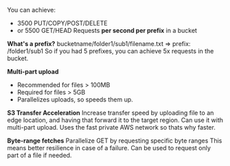 You can achieve:
- 3500 PUT/COPY/POST/DELETE
- or 5500 GET/HEAD 
Requests **per second per prefix** in a bucket

**What's a prefix?**
bucketname/folder1/sub1/filename.txt => prefix: /folder1/sub1
So if you had 5 prefixes, you can achieve 5x requests in the bucket.

**Multi-part upload**
- Recommended for files > 100MB
- Required for files > 5GB
- Parallelizes uploads, so speeds them up.

**S3 Transfer Acceleration**
Increase transfer speed by uploading file to an edge location, and having that forward it to the target region.
Can use it with multi-part upload.
Uses the fast private AWS network so thats why faster.

**Byte-range fetches**
Parallelize GET by requesting specific byte ranges
This means better resilience in case of a failure.
Can be used to request only part of a file if needed.